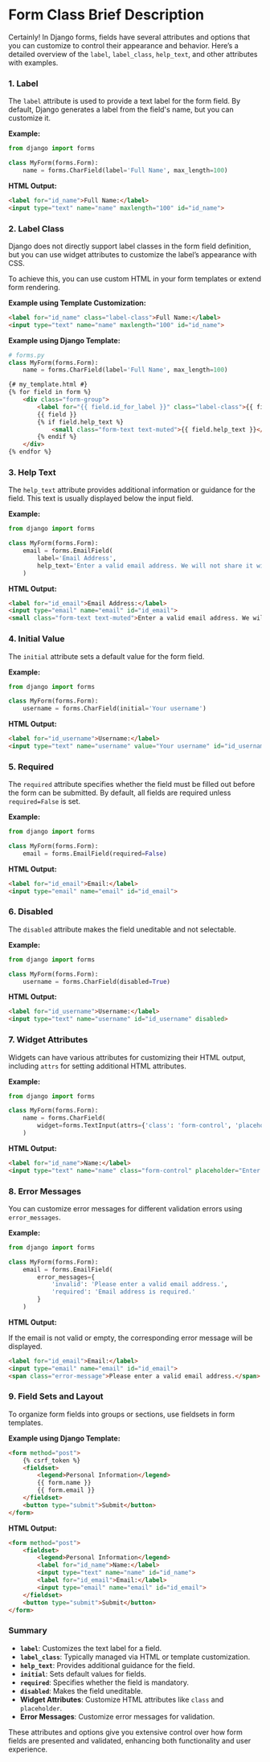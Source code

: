 <link href="https://maxcdn.bootstrapcdn.com/bootstrap/3.3.6/css/bootstrap.min.css" rel="stylesheet" />

# Form Class Brief Description

Certainly! In Django forms, fields have several attributes and options that you can customize to control their appearance and behavior. Here’s a detailed overview of the `label`, `label_class`, `help_text`, and other attributes with examples.

### 1. **Label**

The `label` attribute is used to provide a text label for the form field. By default, Django generates a label from the field's name, but you can customize it.

**Example:**

```python
from django import forms

class MyForm(forms.Form):
    name = forms.CharField(label='Full Name', max_length=100)
```

**HTML Output:**

```html
<label for="id_name">Full Name:</label>
<input type="text" name="name" maxlength="100" id="id_name">
```

### 2. **Label Class**

Django does not directly support label classes in the form field definition, but you can use widget attributes to customize the label’s appearance with CSS.

To achieve this, you can use custom HTML in your form templates or extend form rendering.

**Example using Template Customization:**

```html
<label for="id_name" class="label-class">Full Name:</label>
<input type="text" name="name" maxlength="100" id="id_name">
```

**Example using Django Template:**

```python
# forms.py
class MyForm(forms.Form):
    name = forms.CharField(label='Full Name', max_length=100)
```

```html
{# my_template.html #}
{% for field in form %}
    <div class="form-group">
        <label for="{{ field.id_for_label }}" class="label-class">{{ field.label }}</label>
        {{ field }}
        {% if field.help_text %}
            <small class="form-text text-muted">{{ field.help_text }}</small>
        {% endif %}
    </div>
{% endfor %}
```

### 3. **Help Text**

The `help_text` attribute provides additional information or guidance for the field. This text is usually displayed below the input field.

**Example:**

```python
from django import forms

class MyForm(forms.Form):
    email = forms.EmailField(
        label='Email Address',
        help_text='Enter a valid email address. We will not share it with anyone.'
    )
```

**HTML Output:**

```html
<label for="id_email">Email Address:</label>
<input type="email" name="email" id="id_email">
<small class="form-text text-muted">Enter a valid email address. We will not share it with anyone.</small>
```

### 4. **Initial Value**

The `initial` attribute sets a default value for the form field.

**Example:**

```python
from django import forms

class MyForm(forms.Form):
    username = forms.CharField(initial='Your username')
```

**HTML Output:**

```html
<label for="id_username">Username:</label>
<input type="text" name="username" value="Your username" id="id_username">
```

### 5. **Required**

The `required` attribute specifies whether the field must be filled out before the form can be submitted. By default, all fields are required unless `required=False` is set.

**Example:**

```python
from django import forms

class MyForm(forms.Form):
    email = forms.EmailField(required=False)
```

**HTML Output:**

```html
<label for="id_email">Email:</label>
<input type="email" name="email" id="id_email">
```

### 6. **Disabled**

The `disabled` attribute makes the field uneditable and not selectable.

**Example:**

```python
from django import forms

class MyForm(forms.Form):
    username = forms.CharField(disabled=True)
```

**HTML Output:**

```html
<label for="id_username">Username:</label>
<input type="text" name="username" id="id_username" disabled>
```

### 7. **Widget Attributes**

Widgets can have various attributes for customizing their HTML output, including `attrs` for setting additional HTML attributes.

**Example:**

```python
from django import forms

class MyForm(forms.Form):
    name = forms.CharField(
        widget=forms.TextInput(attrs={'class': 'form-control', 'placeholder': 'Enter your name'})
    )
```

**HTML Output:**

```html
<label for="id_name">Name:</label>
<input type="text" name="name" class="form-control" placeholder="Enter your name" id="id_name">
```

### 8. **Error Messages**

You can customize error messages for different validation errors using `error_messages`.

**Example:**

```python
from django import forms

class MyForm(forms.Form):
    email = forms.EmailField(
        error_messages={
            'invalid': 'Please enter a valid email address.',
            'required': 'Email address is required.'
        }
    )
```

**HTML Output:**

If the email is not valid or empty, the corresponding error message will be displayed.

```html
<label for="id_email">Email:</label>
<input type="email" name="email" id="id_email">
<span class="error-message">Please enter a valid email address.</span>
```

### 9. **Field Sets and Layout**

To organize form fields into groups or sections, use fieldsets in form templates.

**Example using Django Template:**

```html
<form method="post">
    {% csrf_token %}
    <fieldset>
        <legend>Personal Information</legend>
        {{ form.name }}
        {{ form.email }}
    </fieldset>
    <button type="submit">Submit</button>
</form>
```

**HTML Output:**

```html
<form method="post">
    <fieldset>
        <legend>Personal Information</legend>
        <label for="id_name">Name:</label>
        <input type="text" name="name" id="id_name">
        <label for="id_email">Email:</label>
        <input type="email" name="email" id="id_email">
    </fieldset>
    <button type="submit">Submit</button>
</form>
```

### Summary

- **`label`**: Customizes the text label for a field.
- **`label_class`**: Typically managed via HTML or template customization.
- **`help_text`**: Provides additional guidance for the field.
- **`initial`**: Sets default values for fields.
- **`required`**: Specifies whether the field is mandatory.
- **`disabled`**: Makes the field uneditable.
- **Widget Attributes**: Customize HTML attributes like `class` and `placeholder`.
- **Error Messages**: Customize error messages for validation.

These attributes and options give you extensive control over how form fields are presented and validated, enhancing both functionality and user experience.
